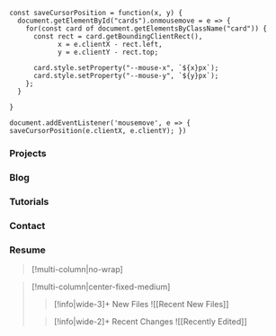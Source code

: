 
<div id='stars'></div>
<div id='stars2'></div>
<div id='stars3'></div>
<div id='stars4'></div>


```dataviewjs
const saveCursorPosition = function(x, y) {
  document.getElementById("cards").onmousemove = e => {
    for(const card of document.getElementsByClassName("card")) {
      const rect = card.getBoundingClientRect(),
            x = e.clientX - rect.left,
            y = e.clientY - rect.top;

      card.style.setProperty("--mouse-x", `${x}px`);
      card.style.setProperty("--mouse-y", `${y}px`);
    };
  }
  
}

document.addEventListener('mousemove', e => { saveCursorPosition(e.clientX, e.clientY); })
```

<div id="cards">
  <div class="card">
    <div class="card-content">
      <div class="card-image">
        <i class="fa-duotone fa-apartment"></i>
      </div>
      <div class="card-info-wrapper">
        <div class="card-info">
          <i class="fa-duotone fa-apartment"></i>
          <div class="card-info-title">
            <h3>Projects</h3>  
          </div>    
        </div>
      </div>
    </div>
  </div>
  <div class="card">
    <div class="card-content">
      <div class="card-image">
        <i class="fa-duotone fa-unicorn"></i>
      </div>
      <div class="card-info-wrapper">
        <div class="card-info">
          <i class="fa-duotone fa-unicorn"></i>
          <div class="card-info-title">
            <h3>Blog</h3>  
          </div>    
        </div>  
      </div>
    </div>
  </div>
  <div class="card">
    <div class="card-content">
      <div class="card-image">
        <i class="fa-duotone fa-blender-phone"></i>
      </div>
      <div class="card-info-wrapper">
        <div class="card-info">
          <i class="fa-duotone fa-blender-phone"></i>
          <div class="card-info-title">
            <h3>Tutorials</h3>  
                      </div>    
        </div>
      </div>
    </div>
  </div>
  <div class="card">
    <div class="card-content">
      <div class="card-image">
        <i class="fa-duotone fa-person-to-portal"></i>
      </div>
      <div class="card-info-wrapper">
        <div class="card-info">
          <i class="fa-duotone fa-person-to-portal"></i>
          <div class="card-info-title">
            <h3>Contact</h3>  
          </div>    
        </div>
      </div>
    </div>
  </div>
  <div class="card">
    <div class="card-content">
      <div class="card-image">
        <i class="fa-duotone fa-person-from-portal"></i>
      </div>
      <div class="card-info-wrapper">
        <div class="card-info">
          <i class="fa-duotone fa-person-from-portal"></i>
          <div class="card-info-title">
            <h3>Resume</h3>  
          </div>    
        </div>
      </div>
    </div>
  </div>
  
  
</div>





>[!multi-column|no-wrap]

> [!multi-column|center-fixed-medium]
>
>> [!info|wide-3]+  New Files
>> ![[Recent New Files]] 
>
>> [!info|wide-2]+  Recent Changes
>> ![[Recently Edited]] 
>


\
\
\
\
\
\
\
\
\
\
\
\
\
\
\
\
\
\
\
\
\
\
\
\
\
\
\
\
\
\
\
\
\
\
\
\
\
\
\
\
\
\
\
\
\
\
\
\
\
\
\
\
\
\
\
\
\
\
\
\
\
\
\
\
\
\
\
\
\
<tab>
